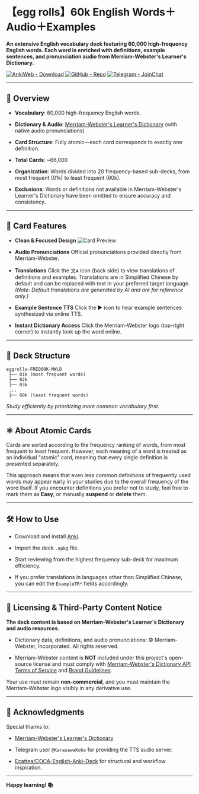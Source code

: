 # 【egg rolls】60k English Words＋Audio＋Examples

**An extensive English vocabulary deck featuring 60,000 high-frequency English words. Each word is enriched with definitions, example sentences, and pronunciation audio from Merriam-Webster's Learner's Dictionary.**

[![AnkiWeb - Download](https://img.shields.io/badge/AnkiWeb-Download-1E4C8C?logo=anki)](https://ankiweb.net/shared/info/365554322)   [![GitHub - Repo](https://img.shields.io/badge/GitHub-Repo-181717?logo=github)](https://github.com/5mdld/anki-english-60k-decks)   [![Telegram - JoinChat](https://img.shields.io/badge/Telegram-Join%20Chat-2CA5E0?logo=telegram&logoColor=white)](https://t.me/+Kn4Ftwn5yrU3OWZk)

---

## 📌 Overview

* **Vocabulary**: 60,000 high-frequency English words.

* **Dictionary & Audio**: [Merriam-Webster's Learner's Dictionary](https://dictionaryapi.com/) (with native audio pronunciations)

* **Card Structure**: Fully atomic—each card corresponds to exactly one definition.

* **Total Cards**: \~66,000

* **Organization**: Words divided into 20 frequency-based sub-decks, from most frequent (01k) to least frequent (60k).

* **Exclusions**: Words or definitions not available in Merriam-Webster's Learner's Dictionary have been omitted to ensure accuracy and consistency.

---

## 🔖 Card Features

* **Clean & Focused Design**
  ![Card Preview](https://pub-90b0b2afa26447b8b824c3d05d8e274f.r2.dev/uPic/2025080344EwEs.png)

* **Audio Pronunciations**
  Official pronunciations provided directly from Merriam-Webster.

* **Translations**
  Click the 文ᴀ icon (back side) to view translations of definitions and examples. Translations are in Simplified Chinese by default and can be replaced with text in your preferred target language. *(Note: Default translations are generated by AI and are for reference only.)*

* **Example Sentence TTS**
  Click the ▶️ icon to hear example sentences synthesized via online TTS.

* **Instant Dictionary Access**
  Click the Merriam-Webster logo (top-right corner) to instantly look up the word online.

---

## 📁 Deck Structure

```
eggrolls-FREQ60K-MWLD
 ├── 01k (most frequent words)
 ├── 02k
 ├── 03k
 ...
 ├── 60k (least frequent words)
```

*Study efficiently by prioritizing more common vocabulary first.*

---

## ⚛️ About Atomic Cards

Cards are sorted according to the frequency ranking of words, from most frequent to least frequent. However, each meaning of a word is treated as an individual "atomic" card, meaning that every single definition is presented separately.

This approach means that even less common definitions of frequently used words may appear early in your studies due to the overall frequency of the word itself. If you encounter definitions you prefer not to study, feel free to mark them as **Easy**, or manually **suspend** or **delete** them.

---

## 🛠 How to Use

* Download and install [Anki](https://apps.ankiweb.net/).

* Import the deck `.apkg` file.

* Start reviewing from the highest frequency sub-deck for maximum efficiency.

* If you prefer translations in languages other than Simplified Chinese, you can edit the `ExampleTR*` fields accordingly.

---

## 📜 Licensing & Third-Party Content Notice

**The deck content is based on Merriam-Webster's Learner's Dictionary and audio resources.**

* Dictionary data, definitions, and audio pronunciations: © Merriam-Webster, Incorporated. All rights reserved.

* Merriam-Webster content is **NOT** included under this project's open-source license and must comply with [Merriam-Webster's Dictionary API Terms of Service](https://dictionaryapi.com/info/terms-of-service) and [Brand Guidelines](https://dictionaryapi.com/info/branding-guidelines).

Your use must remain **non-commercial**, and you must maintain the Merriam-Webster logo visibly in any derivative use.

---

## 🙌 Acknowledgments

Special thanks to:

* [Merriam-Webster's Learner's Dictionary](https://dictionaryapi.com/)

* Telegram user `@KarasawaKoko` for providing the TTS audio server.

* [Ecattea/COCA-English-Anki-Deck](https://github.com/Ecattea/COCA-English-Anki-Deck) for structural and workflow inspiration.

---

**Happy learning! 📚**


